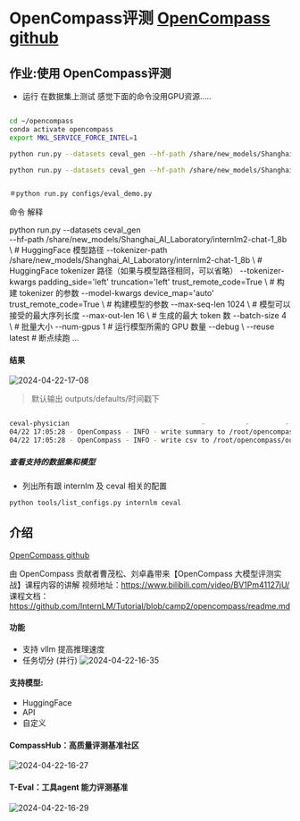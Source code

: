 # OpenCompass评测 [OpenCompass github](https://github.com/open-compass/opencompass)

## 作业:使用 OpenCompass评测



- 运行   在数据集上测试 感觉下面的命令没用GPU资源.....
```bash

cd ~/opencompass
conda activate opencompass
export MKL_SERVICE_FORCE_INTEL=1

python run.py --datasets ceval_gen --hf-path /share/new_models/Shanghai_AI_Laboratory/internlm2-chat-1_8b   --tokenizer-path /share/new_models/Shanghai_AI_Laboratory/internlm2-chat-1_8b --tokenizer-kwargs padding_side='left' truncation='left' trust_remote_code=True --model-kwargs device_map='auto' trust_remote_code=True  --max-seq-len 2048   --max-out-len 16   --batch-size 8    --num-gpus 1 

python run.py --datasets ceval_gen --hf-path /share/new_models/Shanghai_AI_Laboratory/internlm2-chat-1_8b --tokenizer-path /share/new_models/Shanghai_AI_Laboratory/internlm2-chat-1_8b --tokenizer-kwargs padding_side='left' truncation='left' trust_remote_code=True --model-kwargs trust_remote_code=True device_map='auto' --max-seq-len 1024 --max-out-len 16 --batch-size 2 --num-gpus 1 --debug


＃python run.py configs/eval_demo.py

```

命令 解释 

python run.py --datasets ceval_gen \
--hf-path /share/new_models/Shanghai_AI_Laboratory/internlm2-chat-1_8b \  # HuggingFace 模型路径
--tokenizer-path /share/new_models/Shanghai_AI_Laboratory/internlm2-chat-1_8b \  # HuggingFace tokenizer 路径（如果与模型路径相同，可以省略）
--tokenizer-kwargs padding_side='left' truncation='left' trust_remote_code=True \  # 构建 tokenizer 的参数
--model-kwargs device_map='auto' trust_remote_code=True \  # 构建模型的参数
--max-seq-len 1024 \  # 模型可以接受的最大序列长度
--max-out-len 16 \  # 生成的最大 token 数
--batch-size 4  \  # 批量大小
--num-gpus 1  # 运行模型所需的 GPU 数量
--debug \ 
--reuse  latest  # 断点续跑 ...
####  结果  

 ![2024-04-22-17-08](https://github.com/jingkeke/internLM2/assets/16113137/7c079449-ac43-4a9f-a66d-dcd0ee254147)

 > 默认输出 outputs/defaults/时间戳下


```bash

ceval-physician                                 -          -         -       -
04/22 17:05:28 - OpenCompass - INFO - write summary to /root/opencompass/outputs/default/20240422_170005/summary/summary_20240422_170005.txt
04/22 17:05:28 - OpenCompass - INFO - write csv to /root/opencompass/outputs/default/20240422_170005/summary/summary_20240422_170005.csv

```




##### 查看支持的数据集和模型
- 列出所有跟 internlm 及 ceval 相关的配置
```bash
python tools/list_configs.py internlm ceval

```



## 介绍 
[OpenCompass github](https://github.com/open-compass/opencompass)

由 OpenCompass 贡献者曹茂松、刘卓鑫带来【OpenCompass 大模型评测实战】课程内容的讲解
视频地址：https://www.bilibili.com/video/BV1Pm41127jU/
课程文档：https://github.com/InternLM/Tutorial/blob/camp2/opencompass/readme.md


#### 功能
- 支持 vllm 提高推理速度 
- 任务切分 (并行)
![2024-04-22-16-35](https://github.com/jingkeke/internLM2/assets/16113137/812bbe89-2a68-4f9a-8421-d6a6f9335831)


#### 支持模型:
- HuggingFace
- API
- 自定义



#### CompassHub：高质量评测基准社区

![2024-04-22-16-27](https://github.com/jingkeke/internLM2/assets/16113137/73dac1e1-30f4-4bcd-8d96-c0881152701b)


####  T-Eval：工具agent 能力评测基准

![2024-04-22-16-29](https://github.com/jingkeke/internLM2/assets/16113137/93468382-bfd1-4162-94f8-c58bd55b1458)


